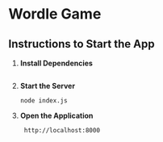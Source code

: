 # Wordle Game

## Instructions to Start the App

1. **Install Dependencies**
   ```Ensure you have Node.js installed.

2. **Start the Server**
   ```In the terminal, start the server by running the following command:
   node index.js
3. **Open the Application**
   ```Once the server is running, open your web browser and navigate to:
    http://localhost:8000
